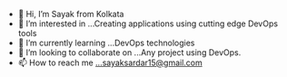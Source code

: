 - 👋 Hi, I’m Sayak from Kolkata
- 👀 I’m interested in ...Creating applications using cutting edge DevOps tools
- 🌱 I’m currently learning ...DevOps technologies
- 💞️ I’m looking to collaborate on ...Any project using DevOps.
- 📫 How to reach me ...sayaksardar15@gmail.com

<!---
sayakkumarsardar/sayakkumarsardar is a ✨ special ✨ repository because its `README.md` (this file) appears on your GitHub profile.
You can click the Preview link to take a look at your changes.
--->
